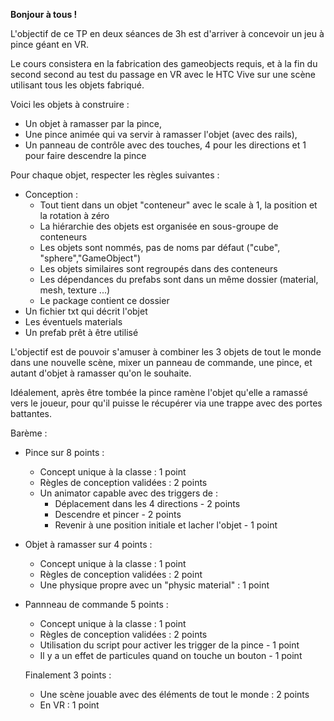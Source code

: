 
**Bonjour à tous !**

L'objectif de ce TP en deux séances de 3h est d'arriver à concevoir un jeu à pince géant en VR.

Le cours consistera en la fabrication des gameobjects requis, et à la fin du second second au test du passage en VR avec le HTC Vive sur une scène utilisant tous les objets fabriqué.

Voici les objets à construire :

- Un objet à ramasser par la pince, 
- Une pince animée qui va servir à ramasser l'objet (avec des rails), 
- Un panneau de contrôle avec des touches, 4 pour les directions et 1 pour faire descendre la pince

Pour chaque objet, respecter les règles suivantes :
- Conception :
	- Tout tient dans un objet "conteneur" avec le scale à 1, la position et la rotation à zéro
	- La hiérarchie des objets est organisée en sous-groupe de conteneurs
	- Les objets sont nommés, pas de noms par défaut ("cube", "sphere","GameObject")
	- Les objets similaires sont regroupés dans des conteneurs
	- Les dépendances du prefabs sont dans un même dossier (material, mesh, texture ...)
	- Le package contient ce dossier
 - Un fichier txt qui décrit l'objet
 - Les éventuels materials
 - Un prefab prêt à être utilisé

L'objectif est de pouvoir s'amuser à combiner les 3 objets de tout le monde dans une nouvelle scène, mixer un panneau de commande, une pince, et autant d'objet à ramasser qu'on le souhaite.

Idéalement, après être tombée la pince ramène l'objet qu'elle a ramassé vers le joueur, pour qu'il puisse le récupérer via une trappe avec des portes battantes.

Barème :

- Pince sur 8 points :
  - Concept unique à la classe : 1 point
  - Règles de conception validées : 2 points
  - Un animator capable avec des triggers de :
    - Déplacement dans les 4 directions - 2 points
    - Descendre et pincer - 2 points
    - Revenir à une position initiale et lacher l'objet - 1 point
    
- Objet à ramasser sur 4 points :
  - Concept unique à la classe : 1 point
  - Règles de conception validées : 2 point
  - Une physique propre avec un "physic material" : 1 point

- Pannneau de commande 5 points :
  - Concept unique à la classe : 1 point
  - Règles de conception validées : 2 points
  - Utilisation du script pour activer les trigger de la pince - 1 point
  - Il y a un effet de particules quand on touche un bouton - 1 point
  
  
  Finalement 3 points : 
  - Une scène jouable avec des éléments de tout le monde : 2 points
  - En VR : 1 point

